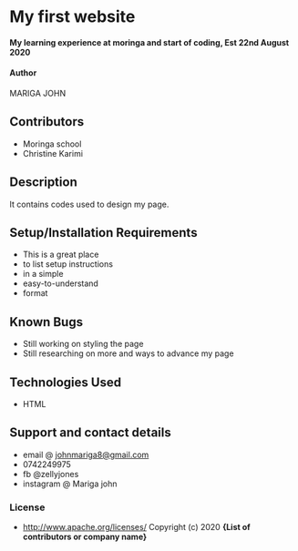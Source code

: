 # My first website
#### My learning experience at moringa and start of coding, Est 22nd August 2020
#### Author 
 MARIGA JOHN
## Contributors
* Moringa school
* Christine Karimi
## Description
It contains codes used to design my page.
## Setup/Installation Requirements
* This is a great place
* to list setup instructions
* in a simple
* easy-to-understand
* format
## Known Bugs
* Still working on styling the page
* Still researching on more and ways to advance my page
## Technologies Used
* HTML
## Support and contact details
* email @ johnmariga8@gmail.com
* 0742249975
* fb @zellyjones
* instagram @ Mariga john
### License
* http://www.apache.org/licenses/
Copyright (c) 2020 **{List of contributors or company name}**